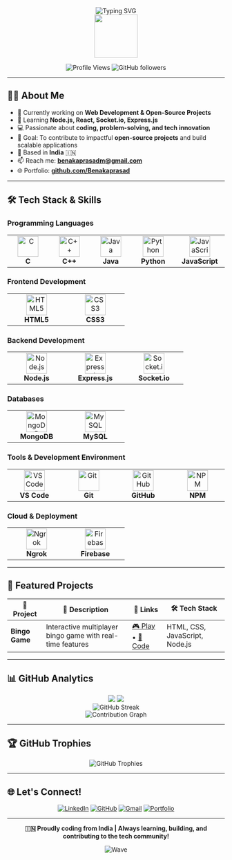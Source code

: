 <div align="center">
  <img src="https://readme-typing-svg.herokuapp.com?font=Poppins&weight=600&size=28&pause=1000&color=1E90FF&width=900&lines=Hi,+I'm+Benaka+Prasad+M;Full+Stack+Developer;Passionate+about+Building+Scalable+Web+Applications;Always+Learning+%26+Growing!" 
       style="max-width: 100%; height: auto;" 
       alt="Typing SVG" />
</div>

<div align="center">
  <img src="https://media.giphy.com/media/M9gbBd9nbDrOTu1Mqx/giphy.gif" width="100"/>
</div>

<div align="center">
  
![Profile Views](https://komarev.com/ghpvc/?username=Benakaprasad&color=brightgreen&style=for-the-badge)
![GitHub followers](https://img.shields.io/github/followers/Benakaprasad?logo=github&style=for-the-badge&color=0969da)

</div>

---

## 🧑‍💻 About Me

- 🔭 Currently working on **Web Development & Open-Source Projects**
- 🌱 Learning **Node.js, React, Socket.io, Express.js**
- 💻 Passionate about **coding, problem-solving, and tech innovation**
- 🎯 Goal: To contribute to impactful **open-source projects** and build scalable applications
- 📍 Based in **India** 🇮🇳
- 📫 Reach me: **benakaprasadm@gmail.com**
- 🌐 Portfolio: **[github.com/Benakaprasad](https://github.com/Benakaprasad)**

---

## 🛠️ Tech Stack & Skills

### **Programming Languages**
<div align="center">
<table>
<tr>
<td align="center" width="120">
<img src="https://cdn.jsdelivr.net/gh/devicons/devicon/icons/c/c-original.svg" width="48" height="48" alt="C" />
<br><strong>C</strong>
</td>
<td align="center" width="120">
<img src="https://cdn.jsdelivr.net/gh/devicons/devicon/icons/cplusplus/cplusplus-original.svg" width="48" height="48" alt="C++" />
<br><strong>C++</strong>
</td>
<td align="center" width="120">
<img src="https://cdn.jsdelivr.net/gh/devicons/devicon/icons/java/java-original.svg" width="48" height="48" alt="Java" />
<br><strong>Java</strong>
</td>
<td align="center" width="120">
<img src="https://cdn.jsdelivr.net/gh/devicons/devicon/icons/python/python-original.svg" width="48" height="48" alt="Python" />
<br><strong>Python</strong>
</td>
<td align="center" width="120">
<img src="https://cdn.jsdelivr.net/gh/devicons/devicon/icons/javascript/javascript-original.svg" width="48" height="48" alt="JavaScript" />
<br><strong>JavaScript</strong>
</td>
</tr>
</table>
</div>

### **Frontend Development**
<div align="center">
<table>
<tr>
<td align="center" width="120">
<img src="https://cdn.jsdelivr.net/gh/devicons/devicon/icons/html5/html5-original.svg" width="48" height="48" alt="HTML5" />
<br><strong>HTML5</strong>
</td>
<td align="center" width="120">
<img src="https://cdn.jsdelivr.net/gh/devicons/devicon/icons/css3/css3-original.svg" width="48" height="48" alt="CSS3" />
<br><strong>CSS3</strong>
</td>
</tr>
</table>
</div>

### **Backend Development**
<div align="center">
<table>
<tr>
<td align="center" width="120">
<img src="https://cdn.jsdelivr.net/gh/devicons/devicon/icons/nodejs/nodejs-original.svg" width="48" height="48" alt="Node.js" />
<br><strong>Node.js</strong>
</td>
<td align="center" width="120">
<img src="https://cdn.jsdelivr.net/gh/devicons/devicon/icons/express/express-original.svg" width="48" height="48" alt="Express.js" />
<br><strong>Express.js</strong>
</td>
<td align="center" width="120">
<img src="https://cdn.jsdelivr.net/gh/devicons/devicon/icons/socketio/socketio-original.svg" width="48" height="48" alt="Socket.io" />
<br><strong>Socket.io</strong>
</td>
</tr>
</table>
</div>

### **Databases**
<div align="center">
<table>
<tr>
<td align="center" width="120">
<img src="https://cdn.jsdelivr.net/gh/devicons/devicon/icons/mongodb/mongodb-original.svg" width="48" height="48" alt="MongoDB" />
<br><strong>MongoDB</strong>
</td>
<td align="center" width="120">
<img src="https://cdn.jsdelivr.net/gh/devicons/devicon/icons/mysql/mysql-original.svg" width="48" height="48" alt="MySQL" />
<br><strong>MySQL</strong>
</td>
</tr>
</table>
</div>

### **Tools & Development Environment**
<div align="center">
<table>
<tr>
<td align="center" width="120">
<img src="https://cdn.jsdelivr.net/gh/devicons/devicon/icons/vscode/vscode-original.svg" width="48" height="48" alt="VS Code" />
<br><strong>VS Code</strong>
</td>
<td align="center" width="120">
<img src="https://cdn.jsdelivr.net/gh/devicons/devicon/icons/git/git-original.svg" width="48" height="48" alt="Git" />
<br><strong>Git</strong>
</td>
<td align="center" width="120">
<img src="https://cdn.jsdelivr.net/gh/devicons/devicon/icons/github/github-original.svg" width="48" height="48" alt="GitHub" />
<br><strong>GitHub</strong>
</td>
<td align="center" width="120">
<img src="https://cdn.jsdelivr.net/gh/devicons/devicon/icons/npm/npm-original-wordmark.svg" width="48" height="48" alt="NPM" />
<br><strong>NPM</strong>
</td>
</tr>
</table>
</div>

### **Cloud & Deployment**
<div align="center">
<table>
<tr>
<td align="center" width="120">
<img src="https://cdn.jsdelivr.net/npm/simple-icons@v9/icons/ngrok.svg" width="48" height="48" alt="Ngrok" />
<br><strong>Ngrok</strong>
</td>
<td align="center" width="120">
<img src="https://www.vectorlogo.zone/logos/firebase/firebase-icon.svg" width="48" height="48" alt="Firebase" />
<br><strong>Firebase</strong>
</td>
</tr>
</table>
</div>

---

## 🎯 Featured Projects

<div align="center">

| 🚀 Project | 📝 Description | 🔗 Links | 🛠️ Tech Stack |
|------------|-----------------|-----------|----------------|
| **Bingo Game** | Interactive multiplayer bingo game with real-time features | [🎮 Play](https://github.com/Benakaprasad/Bingo) • [📁 Code](https://github.com/Benakaprasad/Bingo) | HTML, CSS, JavaScript, Node.js |

</div>

---

## 📊 GitHub Analytics

<div align="center">
  <img height="180em" src="https://github-readme-stats.vercel.app/api?username=Benakaprasad&show_icons=true&theme=radical&include_all_commits=true&count_private=true" style="max-width: 100%; height: auto;"/>
  <img height="180em" src="https://github-readme-stats.vercel.app/api/top-langs/?username=Benakaprasad&layout=compact&langs_count=8&theme=radical" style="max-width: 100%; height: auto;"/>
</div>

<div align="center">
  <img src="https://github-readme-streak-stats.herokuapp.com/?user=Benakaprasad&theme=radical" alt="GitHub Streak" style="max-width: 100%; height: auto;"/>
</div>

<div align="center">
  <img src="https://github-readme-activity-graph.vercel.app/graph?username=Benakaprasad&theme=redical&hide_border=true" alt="Contribution Graph" style="max-width: 100%; height: auto;"/>
</div>

---

## 🏆 GitHub Trophies
<div align="center">
  <img src="https://github-profile-trophy.vercel.app/?username=Benakaprasad&theme=radical&no-frame=false&no-bg=false&margin-w=4" alt="GitHub Trophies" style="max-width: 100%; height: auto;"/>
</div>

---

## 🌐 Let's Connect!

<div align="center">

[![LinkedIn](https://img.shields.io/badge/LinkedIn-0077B5?style=for-the-badge&logo=linkedin&logoColor=white)](https://www.linkedin.com/in/Benakaprasad)
[![GitHub](https://img.shields.io/badge/GitHub-100000?style=for-the-badge&logo=github&logoColor=white)](https://github.com/Benakaprasad)
[![Gmail](https://img.shields.io/badge/Gmail-D14836?style=for-the-badge&logo=gmail&logoColor=white)](mailto:benakaprasadm@gmail.com)
[![Portfolio](https://img.shields.io/badge/Portfolio-000000?style=for-the-badge&logo=About.me&logoColor=white)](https://github.com/Benakaprasad)

</div>

---

<div align="center">

**🇮🇳 Proudly coding from India | Always learning, building, and contributing to the tech community!**

<img src="https://raw.githubusercontent.com/mayhemantt/mayhemantt/Update/svg/Bottom.svg" alt="Wave" style="max-width: 100%; height: auto;"/>

</div>

